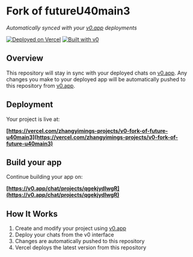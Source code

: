 # Fork of futureU40main3

*Automatically synced with your [v0.app](https://v0.app) deployments*

[![Deployed on Vercel](https://img.shields.io/badge/Deployed%20on-Vercel-black?style=for-the-badge&logo=vercel)](https://vercel.com/zhangyimings-projects/v0-fork-of-future-u40main3)
[![Built with v0](https://img.shields.io/badge/Built%20with-v0.app-black?style=for-the-badge)](https://v0.app/chat/projects/qgekjydIwgR)

## Overview

This repository will stay in sync with your deployed chats on [v0.app](https://v0.app).
Any changes you make to your deployed app will be automatically pushed to this repository from [v0.app](https://v0.app).

## Deployment

Your project is live at:

**[https://vercel.com/zhangyimings-projects/v0-fork-of-future-u40main3](https://vercel.com/zhangyimings-projects/v0-fork-of-future-u40main3)**

## Build your app

Continue building your app on:

**[https://v0.app/chat/projects/qgekjydIwgR](https://v0.app/chat/projects/qgekjydIwgR)**

## How It Works

1. Create and modify your project using [v0.app](https://v0.app)
2. Deploy your chats from the v0 interface
3. Changes are automatically pushed to this repository
4. Vercel deploys the latest version from this repository